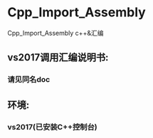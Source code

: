 # Cpp_Import_Assembly
Cpp_Import_Assembly c++&amp;汇编

## vs2017调用汇编说明书:
### 请见同名doc

## 环境:
### vs2017(已安装C++控制台)